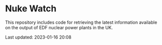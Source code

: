 # Nuke Watch

This repository includes code for retrieving the latest information available on the output of EDF nuclear power plants in the UK.

Last updated: 2023-01-16 20:08